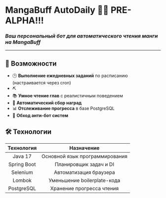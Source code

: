 # MangaBuff AutoDaily 🤖✨  PRE-ALPHA!!!
### *Ваш персональный бот для автоматического чтения манги на MangaBuff*

---

## 🌟 Возможности
- 🕒 **Выполнение ежедневных заданий** по расписанию (настраивается через cron)
- :pick: 
- 📚 **Умное чтение глав** с реалистичным поведением
- 🎁 **Автоматический сбор наград**
- 📊 **Отслеживание прогресса** в базе PostgreSQL
- 🤖 **Обход анти-бот систем**

## 🛠 Технологии
| Технология    | Назначение                      |
|:-------------:|:-------------------------------:|
| Java 17       | Основной язык программирования  |
| Spring Boot   | Планировщик задач и DI          |
| Selenium      | Автоматизация браузера          |
| Lombok        | Уменьшение boilerplate-кода     |
| PostgreSQL    | Хранение прогресса чтения       |
